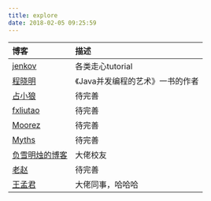 ```yaml
---
title: explore
date: 2018-02-05 09:25:59
---
```



| 博客 | 描述 |
|:--|:--|
| [jenkov](http://tutorials.jenkov.com/) | 各类走心tutorial |
| [程晓明](http://www.infoq.com/cn/profile/%E7%A8%8B%E6%99%93%E6%98%8E) | 《Java并发编程的艺术》一书的作者 |
| [占小狼](https://www.jianshu.com/u/c169fce5179b) | 待完善 |
| [fxliutao](https://www.jianshu.com/u/c169fce5179b) | 待完善 |
| [Moorez](http://shenzekun.cn/) | 待完善 |
| [Myths](https://blog.mythsman.com/) | 待完善 |
| [负雪明烛的博客](http://fuxuemingzhu.me/2017/08/12/hexo-next-polish/) | 大佬校友 |
| [老赵](http://blog.zhaojie.me/) | 待完善 |
| [王孟君](https://my.oschina.net/wangmengjun?sort=time&p=10&temp=1518002154206) | 大佬同事，哈哈哈 |
